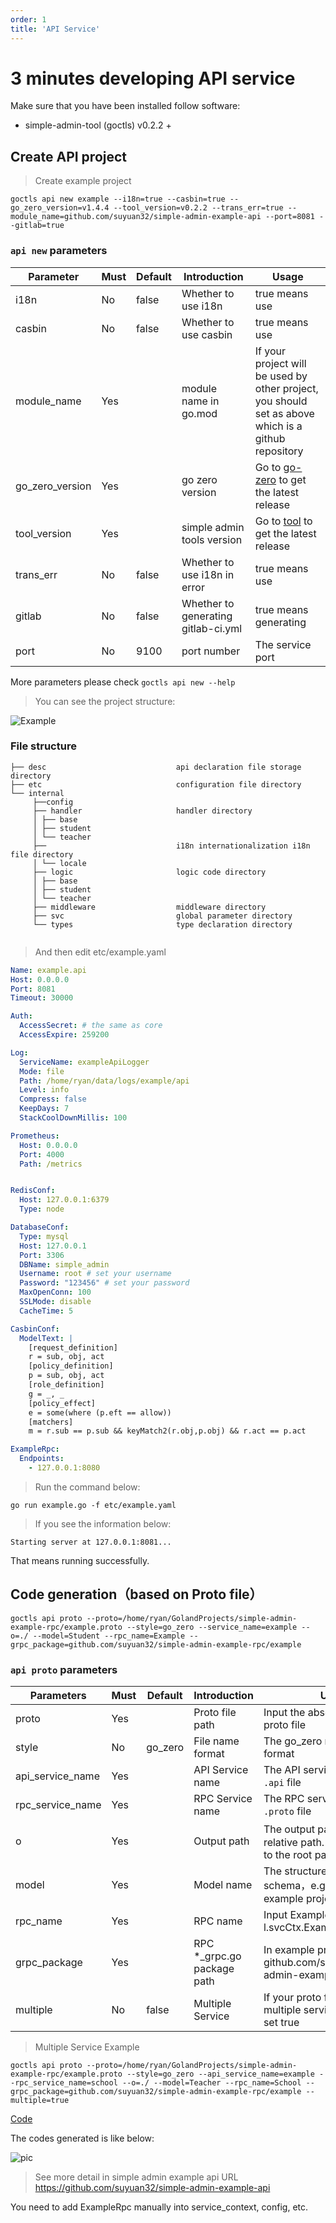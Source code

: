 ```yaml
---
order: 1
title: 'API Service'
---
```

# 3 minutes developing API service

Make sure that you have been installed follow software:

- simple-admin-tool (goctls) v0.2.2 +

## Create API project
>
> Create example project

```shell
goctls api new example --i18n=true --casbin=true --go_zero_version=v1.4.4 --tool_version=v0.2.2 --trans_err=true --module_name=github.com/suyuan32/simple-admin-example-api --port=8081 --gitlab=true

```

### `api new` parameters

| Parameter       | Must | Default | Introduction                        | Usage                                                                                               |
|-----------------|------|---------|-------------------------------------|-----------------------------------------------------------------------------------------------------|
| i18n            | No   | false   | Whether to use i18n                 | true means use                                                                                      |
| casbin          | No   | false   | Whether to use casbin               | true means use                                                                                      |
| module_name     | Yes  |         | module name in  go.mod              | If your project will be used by other project, you should set as above which is a github repository |
| go_zero_version | Yes  |         | go zero version                     | Go to [go-zero](https://github.com/zeromicro/go-zero/releases) to get the latest release            |
| tool_version    | Yes  |         | simple admin tools version          | Go to [tool](https://github.com/suyuan32/simple-admin-tools/releases) to get the latest release     |
| trans_err       | No   | false   | Whether to use i18n in error        | true means use                                                                                      |
| gitlab          | No   | false   | Whether to generating gitlab-ci.yml | true means generating                                                                               |
| port            | No   | 9100    | port number                         | The service port                                                                                    |

More parameters please check `goctls api new --help`

> You can see the project structure:

![Example](/assets/example-struct.png)

### File structure

```text
├── desc                             api declaration file storage directory
├── etc                              configuration file directory
└── internal
     ├──config
     ├── handler                     handler directory
     │ ├── base
     │ ├── student
     │ └── teacher
     ├──                             i18n internationalization i18n file directory
     │ └── locale
     ├── logic                       logic code directory
     │ ├── base
     │ ├── student
     │ └── teacher
     ├── middleware                  middleware directory
     ├── svc                         global parameter directory
     └── types                       type declaration directory


```

> And then edit etc/example.yaml

```yaml
Name: example.api
Host: 0.0.0.0
Port: 8081
Timeout: 30000

Auth:
  AccessSecret: # the same as core
  AccessExpire: 259200

Log:
  ServiceName: exampleApiLogger
  Mode: file
  Path: /home/ryan/data/logs/example/api
  Level: info
  Compress: false
  KeepDays: 7
  StackCoolDownMillis: 100

Prometheus:
  Host: 0.0.0.0
  Port: 4000
  Path: /metrics


RedisConf:
  Host: 127.0.0.1:6379
  Type: node

DatabaseConf:
  Type: mysql
  Host: 127.0.0.1
  Port: 3306
  DBName: simple_admin
  Username: root # set your username
  Password: "123456" # set your password
  MaxOpenConn: 100
  SSLMode: disable
  CacheTime: 5

CasbinConf:
  ModelText: |
    [request_definition]
    r = sub, obj, act
    [policy_definition]
    p = sub, obj, act
    [role_definition]
    g = _, _
    [policy_effect]
    e = some(where (p.eft == allow))
    [matchers]
    m = r.sub == p.sub && keyMatch2(r.obj,p.obj) && r.act == p.act

ExampleRpc:
  Endpoints:
    - 127.0.0.1:8080
```

> Run the command below:

```shell
go run example.go -f etc/example.yaml
```

> If you see the information below:

```shell
Starting server at 127.0.0.1:8081...
```

That means running successfully.

## Code generation（based on Proto file）

```shell
goctls api proto --proto=/home/ryan/GolandProjects/simple-admin-example-rpc/example.proto --style=go_zero --service_name=example --o=./ --model=Student --rpc_name=Example --grpc_package=github.com/suyuan32/simple-admin-example-rpc/example
```

### `api proto` parameters

| Parameters       | Must | Default | Introduction               | Usage                                                                                  |
|------------------|------|---------|----------------------------|----------------------------------------------------------------------------------------|
| proto            | Yes  |         | Proto file path            | Input the absolute path of proto file                                                  |
| style            | No   | go_zero | File name format           | The go_zero means snack format                                                         |
| api_service_name | Yes  |         | API Service name           | The API service name set in `.api` file                                                |
| rpc_service_name | Yes  |         | RPC Service name           | The RPC service name set in `.proto` file                                              |
| o                | Yes  |         | Output path                | The output path，it can be relative path. It should target to the root path of project. |
| model            | Yes  |         | Model name                 | The structure name in schema，e.g. the Student in example project                       |
| rpc_name         | Yes  |         | RPC name                   | Input Example will generate l.svcCtx.ExampleRpc                                        |
| grpc_package     | Yes  |         | RPC *_grpc.go package path | In example project is github.com/suyuan32/simple-admin-example-rpc/example             |
| multiple         | No   | false   | Multiple Service           | If your proto file contains multiple service, you should set true                      |

> Multiple Service Example

```shell
goctls api proto --proto=/home/ryan/GolandProjects/simple-admin-example-rpc/example.proto --style=go_zero --api_service_name=example --rpc_service_name=school --o=./ --model=Teacher --rpc_name=School --grpc_package=github.com/suyuan32/simple-admin-example-rpc/example --multiple=true
```

[Code](https://github.com/suyuan32/simple-admin-example-api/tree/multiple)

The codes generated is like below:

![pic](/assets/api_gen_struct.png)

> See more detail in simple admin example api URL <https://github.com/suyuan32/simple-admin-example-api>

You need to add ExampleRpc manually into service_context, config, etc.

